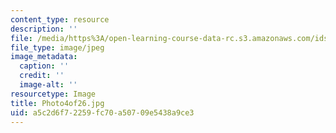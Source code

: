 ```yaml
---
content_type: resource
description: ''
file: /media/https%3A/open-learning-course-data-rc.s3.amazonaws.com/ids-910-leadership-development-fall-2002/a5c2d6f72259fc70a50709e5438a9ce3_Photo4of26.jpg
file_type: image/jpeg
image_metadata:
  caption: ''
  credit: ''
  image-alt: ''
resourcetype: Image
title: Photo4of26.jpg
uid: a5c2d6f7-2259-fc70-a507-09e5438a9ce3
---
```

